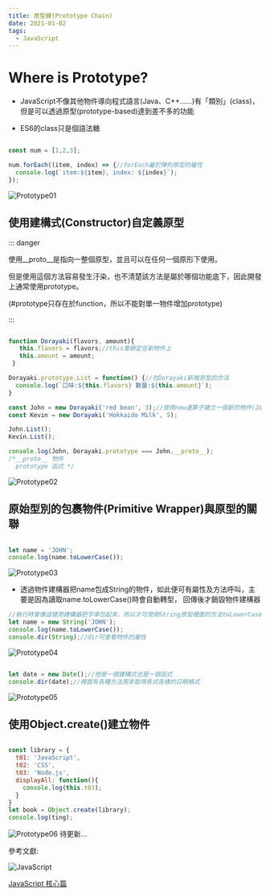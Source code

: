 ```yaml
---
title: 原型鍊(Prototype Chain)
date: 2021-01-02
tags:
  - JavaScript
---
```


# Where is Prototype?

- JavaScript不像其他物件導向程式語言(Java、C++......)有「類別」(class)，
但是可以透過原型(prototype-based)達到差不多的功能

- ES6的class只是個語法糖

```javascript

const num = [1,2,3];

num.forEach((item, index) => {//forEach屬於陣列原型的屬性
  console.log(`item:${item}, index: ${index}`);
});

```

![Prototype01](https://i.imgur.com/4WcM0ji.png)

## 使用建構式(Constructor)自定義原型

::: danger

<p />
<p>使用__proto__是指向一整個原型，並且可以在任何一個原形下使用。</p>
<p>但是使用這個方法容易發生汙染，也不清楚該方法是屬於哪個功能底下，因此開發上通常使用prototype。</p>
<p>(#prototype只存在於function，所以不能對單一物件增加prototype)</p>

:::

```javascript

function Dorayaki(flavors, amount){
   this.flavors = flavors;//this會綁定在新物件上
   this.amount = amount;
 }

Dorayaki.prototype.List = function() {//在Dorayaki新增原型的方法
  console.log(`口味:${this.flavors} 數量:${this.amount}`);
}

const John = new Dorayaki('red bean', 3);//使用new運算子建立一個新的物件(John實體)，並且連結原本的建構物件(Dorayaki)
const Kevin = new Dorayaki('Hokkaido Milk', 5);

John.List();
Kevin.List();

console.log(John, Dorayaki.prototype === John.__proto__);
/*__proto__ 物件
  prototype 函式 */

```

![Prototype02](https://i.imgur.com/JFqIuTd.png)

## 原始型別的包裹物件(Primitive Wrapper)與原型的關聯

```javascript

let name = 'JOHN';
console.log(name.toLowerCase());

```

![Prototype03](https://i.imgur.com/1c6txaY.png)

- 透過物件建構器把name包成String的物件，如此便可有屬性及方法呼叫，主要是因為讀取name.toLowerCase()時會自動轉型，
回傳後才銷毀物件建構器

```javascript
//執行時會像這樣用建構器把字串包起來，所以才可使用String原型裡面的方法toLowerCase()轉成小寫
let name = new String('JOHN');
console.log(name.toLowerCase());
console.dir(String);//dir可查看物件的屬性

```

![Prototype04](https://i.imgur.com/viVykVY.png)

```javascript

let date = new Date();//他是一個建構式也是一個函式
console.dir(date);//裡面有各種方法用來取得各式各樣的日期格式

```

![Prototype05](https://i.imgur.com/cDsssQW.png)

## 使用Object.create()建立物件

```javascript

const library = {
  t01: 'JavaScript',
  t02: 'CSS',
  t03: 'Node.js',
  displayAll: function(){
    console.log(this.t03);
  }
}
let book = Object.create(library);
console.log(ting);

```

![Prototype06](https://i.imgur.com/2ZelKYk.png)
待更新...

參考文獻:<br/>

![JavaScript](https://i.imgur.com/SyxELUw.jpg)<br/>

[JavaScript 核心篇](https://www.hexschool.com/courses/js-core.html "Title")<br/>

<Vssue  />